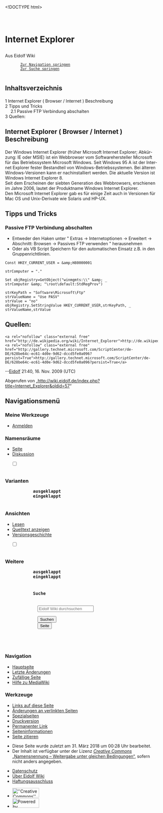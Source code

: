 \<!DOCTYPE html\>

<html class="client-nojs" lang="de" dir="ltr">
<head>
<meta charset="UTF-8"/>
<title>

Internet Explorer – Eidolf Wiki

</title>
<script>

document.documentElement.className="client-js";RLCONF={"wgBreakFrames":!1,"wgSeparatorTransformTable":\[",\t.",".\t,"\],"wgDigitTransformTable":\["",""\],"wgDefaultDateFormat":"dmy","wgMonthNames":\["","Januar","Februar","März","April","Mai","Juni","Juli","August","September","Oktober","November","Dezember"\],"wgRequestId":"bdf92b1af194e075925ab143","wgCSPNonce":!1,"wgCanonicalNamespace":"","wgCanonicalSpecialPageName":!1,"wgNamespaceNumber":0,"wgPageName":"Internet_Explorer","wgTitle":"Internet
Explorer","wgCurRevisionId":57,"wgRevisionId":57,"wgArticleId":28,"wgIsArticle":!0,"wgIsRedirect":!1,"wgAction":"view","wgUserName":null,"wgUserGroups":\["\*"\],"wgCategories":\[\],"wgPageContentLanguage":"de","wgPageContentModel":"wikitext","wgRelevantPageName":"Internet_Explorer","wgRelevantArticleId":28,"wgIsProbablyEditable":!1,"wgRelevantPageIsProbablyEditable":!1,"wgRestrictionEdit":\[\],"wgRestrictionMove":\[\]};RLSTATE={"site.styles":"ready","noscript":"ready","user.styles":
"ready","user":"ready","user.options":"loading","skins.vector.styles.legacy":"ready"};RLPAGEMODULES=\["site","mediawiki.page.ready","mediawiki.toc","skins.vector.legacy.js"\];

</script>
<script>

(RLQ=window.RLQ\|\|\[\]).push(function(){mw.loader.implement("user.options@1hzgi",function(\$,jQuery,require,module){/\*@nomin\*/mw.user.tokens.set({"patrolToken":"+\\","watchToken":"+\\","csrfToken":"+\\"});mw.user.options.set({"variant":"de"});
});});

</script>

<link rel="stylesheet" href="/load.php?lang=de&amp;modules=skins.vector.styles.legacy&amp;only=styles&amp;skin=vector"/>

<script async="" src="/load.php?lang=de&amp;modules=startup&amp;only=scripts&amp;raw=1&amp;skin=vector">
</script>
<meta name="generator" content="MediaWiki 1.37.1"/>
<meta name="format-detection" content="telephone=no"/>

<link rel="shortcut icon" href="/favicon.ico"/>
<link rel="search" type="application/opensearchdescription+xml" href="/opensearch_desc.php" title="Eidolf Wiki (de)"/>
<link rel="EditURI" type="application/rsd+xml" href="http://wiki.eidolf.de/api.php?action=rsd"/>
<link rel="license" href="https://creativecommons.org/licenses/by-sa/4.0/"/>
<link rel="alternate" type="application/atom+xml" title="Atom-Feed für „Eidolf Wiki“" href="/index.php?title=Spezial:Letzte_%C3%84nderungen&amp;feed=atom"/>

</head>
<body class="mediawiki ltr sitedir-ltr mw-hide-empty-elt ns-0 ns-subject page-Internet_Explorer rootpage-Internet_Explorer skin-vector action-view skin-vector-legacy">
<div id="mw-page-base" class="noprint">
</div>
<div id="mw-head-base" class="noprint">
</div>
<div id="content" class="mw-body" role="main">

`   `<a id="top"></a>  
`   `

<div id="siteNotice">
</div>
<div class="mw-indicators">
</div>
<h1 id="firstHeading" class="firstHeading" >

Internet Explorer

</h1>
<div id="bodyContent" class="vector-body">
<div id="siteSub" class="noprint">

Aus Eidolf Wiki

</div>
<div id="contentSub">
</div>
<div id="contentSub2">
</div>
<div id="jump-to-nav">
</div>

`       `<a class="mw-jump-link" href="#mw-head">`Zur Navigation springen`</a>  
`       `<a class="mw-jump-link" href="#searchInput">`Zur Suche springen`</a>  
`       `

<div id="mw-content-text" class="mw-body-content mw-content-ltr" lang="de" dir="ltr">
<div class="mw-parser-output">
<div id="toc" class="toc" role="navigation" aria-labelledby="mw-toc-heading">

<input type="checkbox" role="button" id="toctogglecheckbox" class="toctogglecheckbox" style="display:none" />

<div class="toctitle" lang="de" dir="ltr">
<h2 id="mw-toc-heading">

Inhaltsverzeichnis

</h2>

<span class="toctogglespan"><label class="toctogglelabel" for="toctogglecheckbox"></label></span>

</div>

- <a href="#Internet_Explorer_(_Browser_/_Internet_)_Beschreibung"><span class="tocnumber">1</span>
  <span class="toctext">Internet Explorer ( Browser / Internet )
  Beschreibung</span></a>
- <a href="#Tipps_und_Tricks"><span class="tocnumber">2</span>
  <span class="toctext">Tipps und Tricks</span></a>
  - <a href="#Passive_FTP_Verbindung_abschalten"><span class="tocnumber">2.1</span>
    <span class="toctext">Passive FTP Verbindung abschalten</span></a>
- <a href="#Quellen:"><span class="tocnumber">3</span>
  <span class="toctext">Quellen:</span></a>

</div>
<h2>

<span id="Internet_Explorer_.28_Browser_.2F_Internet_.29_Beschreibung"></span><span class="mw-headline" id="Internet_Explorer_(_Browser_/_Internet_)_Beschreibung">Internet
Explorer ( Browser / Internet ) Beschreibung</span>

</h2>

Der Windows Internet Explorer (früher Microsoft Internet Explorer;
Abkürzung: IE oder MSIE) ist ein Webbrowser vom Softwarehersteller
Microsoft für das Betriebssystem Microsoft Windows. Seit Windows 95 A
ist der Internet Explorer fester Bestandteil von
Windows-Betriebssystemen. Bei älteren Windows-Versionen kann er
nachinstalliert werden. Die aktuelle Version ist Windows Internet
Explorer 8.  
Seit dem Erscheinen der siebten Generation des Webbrowsers, erschienen
im Jahre 2006, lautet der Produktname Windows Internet Explorer.  
Den Microsoft Internet Explorer gab es für einige Zeit auch in Versionen
für Mac OS und Unix-Derivate wie Solaris und HP-UX.

<h2>

<span class="mw-headline" id="Tipps_und_Tricks">Tipps und Tricks</span>

</h2>
<h3>

<span class="mw-headline" id="Passive_FTP_Verbindung_abschalten">Passive
FTP Verbindung abschalten</span>

</h3>

- Entweder den Haken unter " Extras → Internetoptionen → Erweitert →
  Abschnitt: Browsen → Passives FTP verwenden " herausnehmen
- Oder als VB Script Speichern für den automatischen Einsatz z.B. in den
  Gruppenrichtlinien.

<!-- -->

    Const HKEY_CURRENT_USER = &amp;H80000001

    strComputer = "."

    Set objRegistry=GetObject("winmgmts:\\" &amp; _ 
    strComputer &amp; "\root\default:StdRegProv")

    strKeyPath = "Software\Microsoft\Ftp"
    strValueName = "Use PASV"
    strValue = "no"
    objRegistry.SetStringValue HKEY_CURRENT_USER,strKeyPath, _
    strValueName,strValue

  

<h2>

<span class="mw-headline" id="Quellen:">Quellen:</span>

</h2>

    <a rel="nofollow" class="external free" href="http://de.wikipedia.org/wiki/Internet_Explorer">http://de.wikipedia.org/wiki/Internet_Explorer</a>
    <a rel="nofollow" class="external free" href="http://gallery.technet.microsoft.com/ScriptCenter/de-DE/628be64c-ec61-4d0e-9d62-dccd5fe0a096?persist=True">http://gallery.technet.microsoft.com/ScriptCenter/de-DE/628be64c-ec61-4d0e-9d62-dccd5fe0a096?persist=True</a>

  
--<a href="/index.php?title=Benutzer:Eidolf&amp;action=edit&amp;redlink=1" class="new" title="Benutzer:Eidolf (Seite nicht vorhanden)">Eidolf</a>
21:40, 16. Nov. 2009 (UTC)

</div>
<div class="printfooter">

Abgerufen von
„<a dir="ltr" href="http://wiki.eidolf.de/index.php?title=Internet_Explorer&amp;oldid=57"><http://wiki.eidolf.de/index.php?title=Internet_Explorer&oldid=57></a>“

</div>
</div>
<div id="catlinks" class="catlinks catlinks-allhidden" data-mw="interface">
</div>
</div>
</div>
<div id="mw-navigation">
<h2>

Navigationsmenü

</h2>
<div id="mw-head">
<nav id="p-personal" class="mw-portlet mw-portlet-personal vector-user-menu-legacy vector-menu" aria-labelledby="p-personal-label" role="navigation" 
     >
<h3 id="p-personal-label" class="vector-menu-heading">

<span>Meine Werkzeuge</span>

</h3>
<div class="vector-menu-content">

- <a href="/index.php?title=Spezial:Anmelden&amp;returnto=Internet+Explorer" title="Sich anzumelden wird gerne gesehen, ist jedoch nicht zwingend erforderlich. [o]" accesskey="o">Anmelden</a>

</div>
</nav>
<div id="left-navigation">
<nav id="p-namespaces" class="mw-portlet mw-portlet-namespaces vector-menu vector-menu-tabs" aria-labelledby="p-namespaces-label" role="navigation" 
     >
<h3 id="p-namespaces-label" class="vector-menu-heading">

<span>Namensräume</span>

</h3>
<div class="vector-menu-content">

- <a href="/index.php/Internet_Explorer" title="Seiteninhalt anzeigen [c]" accesskey="c">Seite</a>
- <a href="/index.php?title=Diskussion:Internet_Explorer&amp;action=edit&amp;redlink=1" rel="discussion" title="Diskussion zum Seiteninhalt (Seite nicht vorhanden) [t]" accesskey="t">Diskussion</a>

</div>
</nav>
<nav id="p-variants" class="mw-portlet mw-portlet-variants emptyPortlet vector-menu-dropdown-noicon vector-menu vector-menu-dropdown" aria-labelledby="p-variants-label" role="navigation" 
     >

`   `<input type="checkbox"
        id="p-variants-checkbox"
        role="button"
        aria-haspopup="true"
        data-event-name="ui.dropdown-p-variants"
        class=" vector-menu-checkbox" aria-labelledby="p-variants-label" />  
`   `

<h3 id="p-variants-label" class="vector-menu-heading">

<span>Varianten</span>

`           `<span class="vector-menu-checkbox-expanded">`ausgeklappt`</span>  
`           `<span class="vector-menu-checkbox-collapsed">`eingeklappt`</span>  
`   `

</h3>
<div class="vector-menu-content">

</div>
</nav>
</div>
<div id="right-navigation">
<nav id="p-views" class="mw-portlet mw-portlet-views vector-menu vector-menu-tabs" aria-labelledby="p-views-label" role="navigation" 
     >
<h3 id="p-views-label" class="vector-menu-heading">

<span>Ansichten</span>

</h3>
<div class="vector-menu-content">

- <a href="/index.php/Internet_Explorer">Lesen</a>
- <a href="/index.php?title=Internet_Explorer&amp;action=edit" title="Diese Seite ist geschützt. Ihr Quelltext kann dennoch angesehen und kopiert werden. [e]" accesskey="e">Quelltext
  anzeigen</a>
- <a href="/index.php?title=Internet_Explorer&amp;action=history" title="Frühere Versionen dieser Seite [h]" accesskey="h">Versionsgeschichte</a>

</div>
</nav>
<nav id="p-cactions" class="mw-portlet mw-portlet-cactions emptyPortlet vector-menu-dropdown-noicon vector-menu vector-menu-dropdown" aria-labelledby="p-cactions-label" role="navigation"  title="Weitere Optionen"
     >

`   `<input type="checkbox"
        id="p-cactions-checkbox"
        role="button"
        aria-haspopup="true"
        data-event-name="ui.dropdown-p-cactions"
        class=" vector-menu-checkbox" aria-labelledby="p-cactions-label" />  
`   `

<h3 id="p-cactions-label" class="vector-menu-heading">

<span>Weitere</span>

`           `<span class="vector-menu-checkbox-expanded">`ausgeklappt`</span>  
`           `<span class="vector-menu-checkbox-collapsed">`eingeklappt`</span>  
`   `

</h3>
<div class="vector-menu-content">

</div>
</nav>
<div id="p-search" role="search" class="vector-search-box">
<div>
<h3 >

`           `<label for="searchInput">`Suche`</label>  
`       `

</h3>
<form action="/index.php" id="searchform">
<div id="simpleSearch" data-search-loc="header-navigation">

`               `<input type="search" name="search" placeholder="Eidolf Wiki durchsuchen" autocapitalize="sentences" title="Eidolf Wiki durchsuchen [f]" accesskey="f" id="searchInput"/>  
`               `<input type="hidden" name="title" value="Spezial:Suche"/>  
`               `<input type="submit" name="fulltext" value="Suchen" title="Suche nach Seiten, die diesen Text enthalten" id="mw-searchButton" class="searchButton mw-fallbackSearchButton"/>  
`               `<input type="submit" name="go" value="Seite" title="Gehe direkt zu der Seite mit genau diesem Namen, falls sie vorhanden ist." id="searchButton" class="searchButton"/>  
`           `

</div>
</form>
</div>
</div>
</div>
</div>
<div id="mw-panel">
<div id="p-logo" role="banner">

`       `<a class="mw-wiki-logo" href="/index.php/Hauptseite"
            title="Hauptseite"></a>  
`   `

</div>
<nav id="p-navigation" class="mw-portlet mw-portlet-navigation vector-menu vector-menu-portal portal" aria-labelledby="p-navigation-label" role="navigation" 
     >
<h3 id="p-navigation-label" class="vector-menu-heading">

<span>Navigation</span>

</h3>
<div class="vector-menu-content">

- <a href="/index.php/Hauptseite" title="Hauptseite besuchen [z]" accesskey="z">Hauptseite</a>
- <a href="/index.php/Spezial:Letzte_%C3%84nderungen" title="Liste der letzten Änderungen in diesem Wiki [r]" accesskey="r">Letzte
  Änderungen</a>
- <a href="/index.php/Spezial:Zuf%C3%A4llige_Seite" title="Zufällige Seite aufrufen [x]" accesskey="x">Zufällige
  Seite</a>
- <a href="https://www.mediawiki.org/wiki/Special:MyLanguage/Help:Contents">Hilfe
  zu MediaWiki</a>

</div>
</nav>
<nav id="p-tb" class="mw-portlet mw-portlet-tb vector-menu vector-menu-portal portal" aria-labelledby="p-tb-label" role="navigation" 
     >
<h3 id="p-tb-label" class="vector-menu-heading">

<span>Werkzeuge</span>

</h3>
<div class="vector-menu-content">

- <a href="/index.php/Spezial:Linkliste/Internet_Explorer" title="Liste aller Seiten, die hierher verlinken [j]" accesskey="j">Links
  auf diese Seite</a>
- <a href="/index.php/Spezial:%C3%84nderungen_an_verlinkten_Seiten/Internet_Explorer" rel="nofollow" title="Letzte Änderungen an Seiten, die von hier verlinkt sind [k]" accesskey="k">Änderungen
  an verlinkten Seiten</a>
- <a href="/index.php/Spezial:Spezialseiten" title="Liste aller Spezialseiten [q]" accesskey="q">Spezialseiten</a>
- <a href="javascript:print();" rel="alternate" title="Druckansicht dieser Seite [p]" accesskey="p">Druckversion</a>
- <a href="/index.php?title=Internet_Explorer&amp;oldid=57" title="Dauerhafter Link zu dieser Seitenversion">Permanenter
  Link</a>
- <a href="/index.php?title=Internet_Explorer&amp;action=info" title="Weitere Informationen über diese Seite">Seiten­informationen</a>
- <a href="/index.php?title=Spezial:Zitierhilfe&amp;page=Internet_Explorer&amp;id=57&amp;wpFormIdentifier=titleform" title="Hinweise, wie diese Seite zitiert werden kann">Seite
  zitieren</a>

</div>
</nav>
</div>
</div>
<footer id="footer" class="mw-footer" role="contentinfo" >

- Diese Seite wurde zuletzt am 31. März 2018 um 00:28 Uhr bearbeitet.
- Der Inhalt ist verfügbar unter der Lizenz
  <a class="external" rel="nofollow" href="https://creativecommons.org/licenses/by-sa/4.0/">*Creative
  Commons* „Namensnennung – Weitergabe unter gleichen Bedingungen“</a>,
  sofern nicht anders angegeben.

<!-- -->

- <a href="/index.php/Eidolf_Wiki:Datenschutz" title="Eidolf Wiki:Datenschutz">Datenschutz</a>
- <a href="/index.php/Eidolf_Wiki:%C3%9Cber_Eidolf_Wiki" title="Eidolf Wiki:Über Eidolf Wiki">Über
  Eidolf Wiki</a>
- <a href="/index.php/Eidolf_Wiki:Impressum" title="Eidolf Wiki:Impressum">Haftungsausschluss</a>

<!-- -->

- <a href="https://creativecommons.org/licenses/by-sa/4.0/"><img src="/resources/assets/licenses/cc-by-sa.png" alt="&#039;&#039;Creative Commons&#039;&#039; „Namensnennung – Weitergabe unter gleichen Bedingungen“" width="88" height="31" loading="lazy"/></a>
- <a href="https://www.mediawiki.org/"><img src="/resources/assets/poweredby_mediawiki_88x31.png" alt="Powered by MediaWiki" srcset="/resources/assets/poweredby_mediawiki_132x47.png 1.5x, /resources/assets/poweredby_mediawiki_176x62.png 2x" width="88" height="31" loading="lazy"/></a>

</footer>
<script>

(RLQ=window.RLQ\|\|\[\]).push(function(){mw.config.set({"wgPageParseReport":{"limitreport":{"cputime":"0.012","walltime":"0.015","ppvisitednodes":{"value":16,"limit":1000000},"postexpandincludesize":{"value":0,"limit":2097152},"templateargumentsize":{"value":0,"limit":2097152},"expansiondepth":{"value":2,"limit":40},"expensivefunctioncount":{"value":0,"limit":100},"unstrip-depth":{"value":0,"limit":20},"unstrip-size":{"value":318,"limit":5000000},"timingprofile":\["100.00%
0.000 1
-total"\]},"cachereport":{"timestamp":"20231210094712","ttl":86400,"transientcontent":false}}});mw.config.set({"wgBackendResponseTime":110});});

</script>
</body>
</html>
